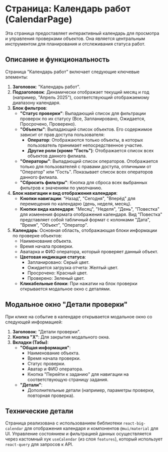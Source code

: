 # Страница: Календарь работ (CalendarPage)

Эта страница предоставляет интерактивный календарь для просмотра и управления проверками объектов. Она является центральным инструментом для планирования и отслеживания статуса работ.

## Описание и функциональность

Страница "Календарь работ" включает следующие ключевые элементы:

1.  **Заголовок**: "Календарь работ".
2.  **Подзаголовок**: Динамически отображает текущий месяц и год (например, "Апрель 2025"), соответствующий отображаемому диапазону календаря.
3.  **Блок фильтров**:
    * **"Статус проверки"**: Выпадающий список для фильтрации проверок по их статусу (Все, Запланировано, Ожидается, Просрочено, Проверено).
    * **"Объекты"**: Выпадающий список объектов. Его содержимое зависит от прав доступа пользователя:
        * **Оператор**: Отображаются только объекты, в которых пользователь принимает непосредственное участие.
        * **Другие роли (кроме "Гость")**: Отображается список всех объектов данного филиала.
    * **"Операторы"**: Выпадающий список операторов. Отображается только для пользователей с правами доступа, отличными от "Оператор" или "Гость". Показывает список всех операторов данного филиала.
    * **"Сбросить фильтры"**: Кнопка для сброса всех выбранных фильтров к значениям по умолчанию.
4.  **Блок навигации и вид отображения календаря**:
    * **Кнопки навигации**: "Назад", "Сегодня", "Вперёд" для перемещения по календарю (день, неделя, месяц).
    * **Кнопки вида календаря**: "Месяц", "Неделя", "День", "Повестка" для изменения формата отображения календаря. Вид "Повестка" представляет собой табличный формат с колонками "Дата", "Время", "Объект", "Оператор".
5.  **Календарь**: Основная область, отображающая блоки информации по проверке объектов:
    * Наименование объекта.
    * Время начала проверки.
    * Аватарка и ФИО оператора, который проверяет данный объект.
    * **Цветовая индикация статуса**:
        * Запланировано: Серый цвет.
        * Ожидается загрузка отчета: Желтый цвет.
        * Просрочено: Красный цвет.
        * Проверено: Зеленый цвет.
    * **Кликабельные блоки**: При нажатии на блок проверки открывается модальное окно с деталями.

## Модальное окно "Детали проверки"

При клике на событие в календаре открывается модальное окно со следующей информацией:

1.  **Заголовок**: "Детали проверки".
2.  **Кнопка "X"**: Для закрытия модального окна.
3.  **Вкладки (Табы)**:
    * **"Общая информация"**:
        * Наименование объекта.
        * Время начала проверки.
        * Статус проверки.
        * Аватар и ФИО оператора.
        * Кнопка "Перейти к заданию" для навигации на соответствующую страницу задания.
    * **"Детали"**:
        * Дополнительные детали (например, параметры проверки, повторная проверка).

## Технические детали

Страница реализована с использованием библиотеки `react-big-calendar` для отображения календаря и компонентов `@mui/material` для UI. Управление состоянием и фильтрацией данных осуществляется через кастомный хук `useCalendar` (из слоя `features`), который использует `react-query` для запросов к API.